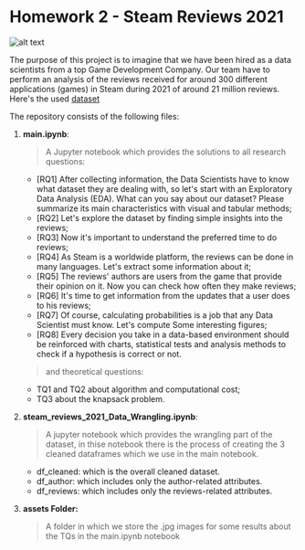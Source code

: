 # Homework 2 - Steam Reviews 2021

![alt text](https://media.amicopc.com/wp-content/uploads/2015/07/18164459/steam.jpg)

The purpose of this project is to imagine that we have been hired as a data scientists from a top Game Development Company. Our team have to perform an analysis of the reviews received for around 300 different applications (games) in Steam during 2021 of around 21 million reviews. Here's the used [dataset](https://www.kaggle.com/najzeko/steam-reviews-2021)

The repository consists of the following files:

1. __main.ipynb__:
   > A Jupyter notebook which provides the solutions to all research questions:
   - [RQ1] After collecting information, the Data Scientists have to know what dataset they are dealing with, so let's start with an Exploratory Data Analysis (EDA). What can you say about our dataset? Please summarize its main characteristics with visual and tabular methods;
   - [RQ2] Let's explore the dataset by finding simple insights into the reviews;
   - [RQ3] Now it's important to understand the preferred time to do reviews;
   - [RQ4] As Steam is a worldwide platform, the reviews can be done in many languages. Let's extract some information about it;
   - [RQ5] The reviews' authors are users from the game that provide their opinion on it. Now you can check how often they make reviews;
   - [RQ6] It's time to get information from the updates that a user does to his reviews;
   - [RQ7] Of course, calculating probabilities is a job that any Data Scientist must know. Let's compute Some interesting figures;
   - [RQ8] Every decision you take in a data-based environment should be reinforced with charts, statistical tests and analysis methods to check if a hypothesis is correct or not.
  
   > and theoretical questions:
   - TQ1 and TQ2 about algorithm and computational cost;
   - TQ3 about the knapsack problem.


2. __steam_reviews_2021_Data_Wrangling.ipynb__:
   > A jupyter notebook which provides the wrangling part of the dataset, in thise notebook there is the process of creating the 3 cleaned dataframes which we use in the main notebook.
   - df_cleaned: which is the overall cleaned dataset.
   - df_author: which includes only the author-related attributes. 
   - df_reviews: which includes only the reviews-related attributes.
3. __assets Folder:__
   > A folder in which we store the .jpg images for some results about the TQs in the main.ipynb notebook
